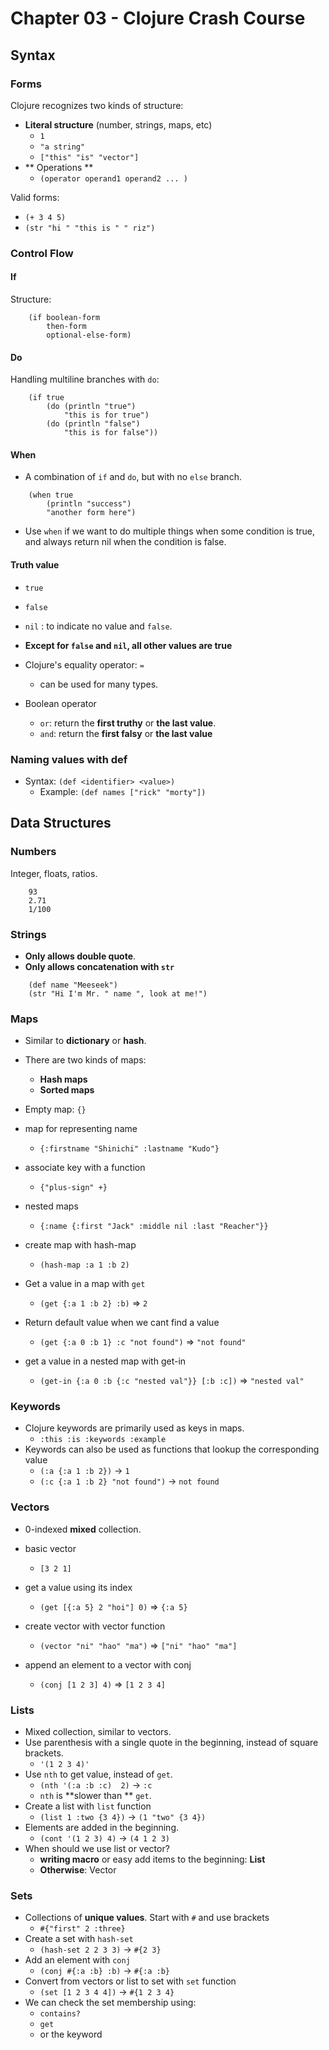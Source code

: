 # Chapter 03 - Clojure Crash Course

## Syntax

### Forms

Clojure recognizes two kinds of structure:
* **Literal structure** (number, strings, maps, etc)
    * `1`
    * `"a string"`
    * `["this" "is" "vector"]`
* ** Operations **
    * `(operator operand1 operand2 ... )`
    

Valid forms:
* `(+ 3 4 5)`
* `(str "hi " "this is " " riz")`

### Control Flow

#### If

Structure:

```
    (if boolean-form
        then-form
        optional-else-form)
```

#### Do
Handling multiline branches with `do`:

```
    (if true
        (do (println "true")
            "this is for true")
        (do (println "false")
            "this is for false"))
```

#### When

* A combination of `if` and `do`, but with no `else` branch.

```
    (when true
        (println "success")
        "another form here")
```
* Use `when` if we want to do multiple things when some condition is true, and always return nil when the condition is false.

#### Truth value
* `true`
* `false`
* `nil` : to indicate no value and `false`.
* **Except for `false` and `nil`, all other values are true**
* Clojure's equality operator: `=`
    * can be used for many types.
    
* Boolean operator
    * `or`: return the **first truthy** or **the last value**.
    * `and`: return the **first falsy** or **the last value**
    
### Naming values with def

* Syntax: `(def <identifier> <value>)`
    * Example: `(def names ["rick" "morty"])`
    
## Data Structures

### Numbers

Integer, floats, ratios.

```
    93
    2.71
    1/100
```

### Strings

* **Only allows double quote**.
* **Only allows concatenation with `str`**

```
    (def name "Meeseek")
    (str "Hi I'm Mr. " name ", look at me!")
```

### Maps

* Similar to **dictionary** or **hash**.
* There are two kinds of maps:
    * **Hash maps**
    * **Sorted maps**

* Empty map: `{}`
    
* map for representing name
    * `{:firstname "Shinichi" :lastname "Kudo"}`
    
* associate key with a function
    * `{"plus-sign" +}`
    
* nested maps
    * `{:name {:first "Jack" :middle nil :last "Reacher"}}`
    
* create map with hash-map
    * `(hash-map :a 1 :b 2)`

* Get a value in a map with `get`
    * `(get {:a 1 :b 2} :b)` => `2`
    
* Return default value when we cant find a value
    * `(get {:a 0 :b 1} :c "not found")` => `"not found"`
    
* get a value in a nested map with get-in
    * `(get-in {:a 0 :b {:c "nested val"}} [:b :c])` => `"nested val"`

### Keywords

* Clojure keywords are primarily used as keys in maps.
    * `:this :is :keywords :example`
* Keywords can also be used as functions that lookup the corresponding value
    * `(:a {:a 1 :b 2})` -> `1`
    * `(:c {:a 1 :b 2} "not found")` -> `not found`

### Vectors

* 0-indexed **mixed** collection.

* basic vector
    * `[3 2 1]`
    
* get a value using its index
    * `(get [{:a 5} 2 "hoi"] 0)` => `{:a 5}`
    
* create vector with vector function
    * `(vector "ni" "hao" "ma")` => `["ni" "hao" "ma"]`
    
* append an element to a vector with conj
    * `(conj [1 2 3] 4)` => `[1 2 3 4]`
    

### Lists

* Mixed collection, similar to vectors.
* Use parenthesis with a single quote in the beginning, instead of square brackets.
    * `'(1 2 3 4)'`
* Use `nth` to get value, instead of `get`.
    * `(nth '(:a :b :c)  2)` -> `:c`
    * `nth` is **slower than ** `get`.
* Create a list with `list` function
    * `(list 1 :two {3 4})` -> `(1 "two" {3 4})`
* Elements are added in the beginning.
    * `(cont '(1 2 3) 4)` -> `(4 1 2 3)`  
* When should we use list or vector?
    * **writing macro** or easy add items to the beginning: **List**
    * **Otherwise**: Vector
    
### Sets

* Collections of **unique values**. Start with `#` and use brackets
    * `#{"first" 2 :three}`
* Create a set with `hash-set`
    * `(hash-set 2 2 3 3)` -> `#{2 3}`
* Add an element with `conj`
    * `(conj #{:a :b} :b)` -> `#{:a :b}`
* Convert from vectors or list to set with `set` function
    * `(set [1 2 3 4 4])` -> `#{1 2 3 4}`
* We can check the set membership using:
    * `contains?`
    * `get`
    * or the keyword
